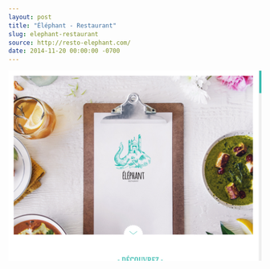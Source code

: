 ```yaml
---
layout: post
title: "Éléphant - Restaurant"
slug: elephant-restaurant
source: http://resto-elephant.com/
date: 2014-11-20 00:00:00 -0700
---
```


<img src="/assets/img/screenshots/elephant-restaurant.jpg">
